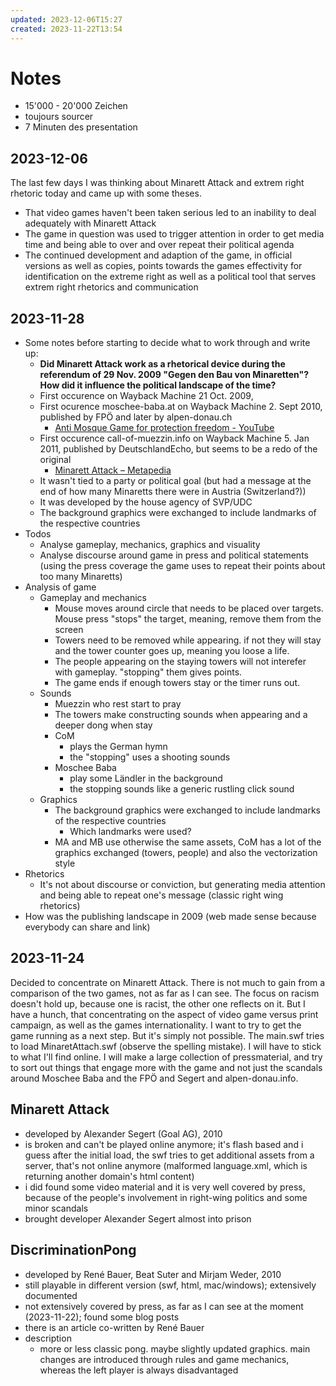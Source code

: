 ```yaml
---
updated: 2023-12-06T15:27
created: 2023-11-22T13:54
---
```

# Notes

- 15'000 - 20'000 Zeichen
- toujours sourcer
- 7 Minuten des presentation

## 2023-12-06
The last few days I was thinking about Minarett Attack and extrem right rhetoric today and came up with some theses.

- That video games haven't been taken serious led to an inability to deal adequately with Minarett Attack
- The game in question was used to trigger attention in order to get media time and being able to over and over repeat their political agenda
- The continued development and adaption of the game, in official versions as well as copies, points towards the games effectivity for identification on the extreme right as well as a political tool that serves extrem right rhetorics and communication

## 2023-11-28
- Some notes before starting to decide what to work through and write up:
	- **Did Minarett Attack work as a rhetorical device during the referendum of 29 Nov. 2009 "Gegen den Bau von Minaretten"? How did it influence the political landscape of the time?**
	- First occurence on Wayback Machine 21 Oct. 2009, 
	- First ocurence moschee-baba.at on Wayback Machine 2. Sept 2010, published by FPÖ and later by alpen-donau.ch
		- [Anti Mosque Game for protection freedom - YouTube](https://www.youtube.com/watch?v=TcMauUUS610)
	- First occurence call-of-muezzin.info on Wayback Machine 5. Jan 2011, published by DeutschlandEcho, but seems to be a redo of the original
		- [Minarett Attack – Metapedia](https://de.metapedia.org/wiki/Minarett_Attack)
	- It wasn't tied to a party or political goal (but had a message at the end of how many Minaretts there were in Austria (Switzerland?))
	- It was developed by the house agency of SVP/UDC
	- The background graphics were exchanged to include landmarks of the respective countries
- Todos
	- Analyse gameplay, mechanics, graphics and visuality
	- Analyse discourse around game in press and political statements (using the press coverage the game uses to repeat their points about too many Minaretts)
- Analysis of game
	- Gameplay and mechanics
		- Mouse moves around circle that needs to be placed over targets. Mouse press "stops" the target, meaning, remove them from the screen
		- Towers need to be removed while appearing. if not they will stay and the tower counter goes up, meaning you loose a life. 
		- The people appearing on the staying towers will not interefer with gameplay. "stopping" them gives points.
		- The game ends if enough towers stay or the timer runs out.
	- Sounds
		- Muezzin who rest start to pray
		- The towers make constructing sounds when appearing and a deeper dong when stay
		- CoM
			- plays the German hymn
			- the "stopping" uses a shooting sounds
		- Moschee Baba
			- play some Ländler in the background
			- the stopping sounds like a generic rustling click sound
	- Graphics
		- The background graphics were exchanged to include landmarks of the respective countries
			- Which landmarks were used?
		- MA and MB use otherwise the same assets, CoM has a lot of the graphics exchanged (towers, people) and also the vectorization style
- Rhetorics
	- It's not about discourse or conviction, but generating media attention and being able to repeat one's message (classic right wing rhetorics)
- How was the publishing landscape in 2009 (web made sense because everybody can share and link)

## 2023-11-24
Decided to concentrate on Minarett Attack. There is not much to gain from a comparison of the two games, not as far as I can see. The focus on racism doesn't hold up, because one is racist, the other one reflects on it. But I have a hunch, that concentrating on the aspect of video game versus print campaign, as well as the games internationality. I want to try to get the game running as a next step. But it's simply not possible. The main.swf tries to load MinaretAttach.swf (observe the spelling mistake). I will have to stick to what I'll find online. I will make a large collection of pressmaterial, and try to sort out things that engage more with the game and not just the scandals around Moschee Baba and the FPÖ and Segert and alpen-donau.info.

## Minarett Attack
- developed by Alexander Segert (Goal AG), 2010
- is broken and can't be played online anymore; it's flash based and i guess after the initial load, the swf tries to get additional assets from a server, that's not online anymore (malformed language.xml, which is returning another domain's html content)
- i did found some video material and it is very well covered by press, because of the people's involvement in right-wing politics and some minor scandals
- brought developer Alexander Segert almost into prison

## DiscriminationPong
- developed by René Bauer, Beat Suter and Mirjam Weder, 2010
- still playable in different version (swf, html, mac/windows); extensively documented
- not extensively covered by press, as far as I can see at the moment (2023-11-22); found some blog posts
- there is an article co-written by René Bauer
- description
	- more or less classic pong. maybe slightly updated graphics. main changes are introduced through rules and game mechanics, whereas the left player is always disadvantaged